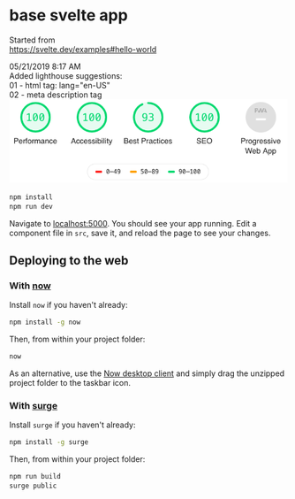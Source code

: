 # base svelte app

Started from   
https://svelte.dev/examples#hello-world

05/21/2019 8:17 AM  
Added lighthouse suggestions:  
01 - html tag: lang="en-US"  
02 - meta description tag  
![alt text](./src/assets/lighthouseScores/2019_0521_01.png "Lighthouse score")





```bash
npm install
npm run dev
```

Navigate to [localhost:5000](http://localhost:5000). You should see your app running. Edit a component file in `src`, save it, and reload the page to see your changes.


## Deploying to the web

### With [now](https://zeit.co/now)

Install `now` if you haven't already:

```bash
npm install -g now
```

Then, from within your project folder:

```bash
now
```

As an alternative, use the [Now desktop client](https://zeit.co/download) and simply drag the unzipped project folder to the taskbar icon.

### With [surge](https://surge.sh/)

Install `surge` if you haven't already:

```bash
npm install -g surge
```

Then, from within your project folder:

```bash
npm run build
surge public
```
